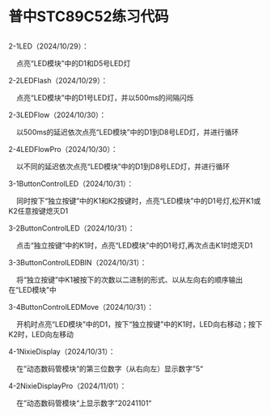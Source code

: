 # 普中STC89C52练习代码

## 

2-1LED（2024/10/29）：

    点亮“LED模块”中的D1和D5号LED灯

2-2LEDFlash（2024/10/29）：

    点亮“LED模块”中的D1号LED灯，并以500ms的间隔闪烁

2-3LEDFlow（2024/10/30）：

    以500ms的延迟依次点亮“LED模块”中的D1到D8号LED灯，并进行循环

2-4LEDFlowPro（2024/10/30）：

    以不同的延迟依次点亮“LED模块”中的D1到D8号LED灯，并进行循环

3-1ButtonControlLED（2024/10/31）：

    同时按下“独立按键”中的K1和K2按键时，点亮“LED模块”中的D1号灯,松开K1或K2任意按键熄灭D1

3-2ButtonControlLED（2024/10/31）：

    点击“独立按键”中的K1时，点亮“LED模块”中的D1号灯,再次点击K1时熄灭D1

3-3ButtonControlLEDBIN（2024/10/31）：

    将“独立按键”中K1被按下的次数以二进制的形式、以从左向右的顺序输出在“LED模块”中

3-4ButtonControlLEDMove（2024/10/31）：

    开机时点亮“LED模块”中的D1，按下“独立按键”中的K1时，LED向右移动；按下K2时，LED向左移动

4-1NixieDisplay（2024/10/31）：

    在”动态数码管模块“的第三位数字（从右向左）显示数字”5“

4-2NixieDisplayPro（2024/11/01）：

    在”动态数码管模块“上显示数字”20241101“


